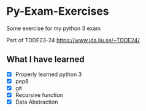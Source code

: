 # Py-Exam-Exercises

Some exercise for my python 3 exam

Part of TDDE23-24 https://www.ida.liu.se/~TDDE24/

## What I have learned

- [x] Properly learned python 3
- [x] pep8
- [x] git 
- [x] Recursive function
- [x] Data Abstraction
